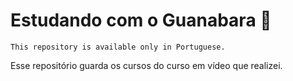 # Estudando com o Guanabara 🖖

`This repository is available only in Portuguese.`

Esse repositório guarda os cursos do curso em vídeo que realizei.